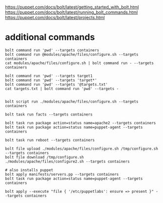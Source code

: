 https://puppet.com/docs/bolt/latest/getting_started_with_bolt.html
https://puppet.com/docs/bolt/latest/running_bolt_commands.html
https://puppet.com/docs/bolt/latest/projects.html

# additional commands
    bolt command run 'pwd' --targets containers
    bolt command run @modules/apache/files/configure.sh --targets containers
    cat modules/apache/files/configure.sh | bolt command run - --targets containers

    bolt command run 'pwd' --targets target1
    bolt command run 'pwd' --targets 'target*'
    bolt command run 'pwd' --targets '@targets.txt'
    cat targets.txt | bolt command run 'pwd' --targets -


    bolt script run ./modules/apache/files/configure.sh --targets containers

    bolt task run facts --targets containers

    bolt task run package action=status name=apache2 --targets containers
    bolt task run package action=status name=puppet-agent --targets containers

    bolt task run reboot --targets containers

    bolt file upload ./modules/apache/files/configure.sh /tmp/configure.sh --targets containers
    bolt file download /tmp/configure.sh ./modules/apache/files/configure2.sh --targets containers

    # also installs puppet
    bolt apply manifests/servers.pp --targets containers
    bolt task run package action=status name=puppet-agent --targets containers

    bolt apply --execute "file { '/etc/puppetlabs': ensure => present }" --targets containers
